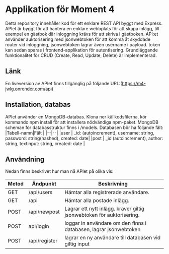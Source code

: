 # Applikation för Moment 4 

Detta repository innehåller kod för ett enklare REST API byggt med Express. APIet är byggt för att hantera en enklare webbplats för att skapa inlägg, till exempel en gästbok där inloggning krävs för att skriva i gästboken. API:et använder auktorisering med jsonwebtoken för att komma åt skyddade router vid inloggning, jsonwebtoken lagrar även username i payload.
token kan sedan sparas i frontend-applikation för autentisering.
Grundläggande funktionalitet för CRUD (Create, Read, Update, Delete) är implementerad.

## Länk
En liveversion av APIet finns tillgänglig på följande URL:(https://m4-jwlg.onrender.com/api)

## Installation, databas
APIet använder en MongoDB-databas.
Klona ner källkodsfilerna, kör kommando npm install för att installera nödvändiga npm-paket. 
MongoDB scheman för databasstruktur finns i /models.
Databasen bör ha följande fält:
|Tabell-namn|Fält  |
|--|--|
|user  | _id: (autoincrement), username: string, password: string(hashed), created: date|
|post | _id (autoincrement), author: string, textinput: string, created: date  |

## Användning
Nedan finns beskrivet hur man nå APIet på olika vis:

|Metod  |Ändpunkt     |Beskrivning                                                                           |
|-------|-------------|--------------------------------------------------------------------------------------|
|GET    |/api/users     |Hämtar alla registrerade användare.                                                  |
|GET    |/api          |Hämtar alla postade inlägg.                                                           |
|POST   |/api/newpost  |Lagrar ett nytt inlägg. kräver giltig jsonwebtoken för auktorisering.                 |
|POST   |api/login     |loggar in användare om den finns i databasen, lagrar jsonwebtoken|
|POST   |/api/register |lagrar en ny användare till databasen vid giltig input                                |
